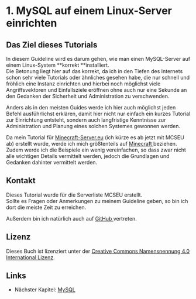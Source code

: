# 1. MySQL auf einem Linux-Server einrichten

## Das Ziel dieses Tutorials

In diesem Guideline wird es darum gehen, wie man einen MySQL-Server auf einem Linux-System **korrekt **installiert.  
Die Betonung liegt hier auf das korrekt, da ich in den Tiefen des Internets schon sehr viele Tutorials oder ähnliches gesehen habe, die nur schnell und fröhlich eine Instanz einrichten und hierbei noch möglichst viele Angriffsvektoren und Einfallsziele eröffnen ohne auch nur eine Sekunde an den Gedanken der Sicherheit und Administration zu verschwenden.

Anders als in den meisten Guides werde ich hier auch möglichst jeden Befehl ausführlichst erklären, damit hier nicht nur einfach ein kurzes Tutorial zur Einrichtung entsteht, sondern auch langfristige Kenntnisse zur Administration und Planung eines solchen Systemes gewonnen werden.

Da mein Tutorial für [Minecraft-Server.eu](https://minecraft-server.eu) \(ich kürze es ab jetzt mit MCSEU ab\) erstellt wurde, werde ich mich größtenteils auf [Minecraft ](https://minecraft.net/de-de/)beziehen.  
Zudem werde ich die Beispiele ein wenig vereinfachen, so dass zwar nicht alle wichtigen Details vermittelt werden, jedoch die Grundlagen und Gedanken dahinter vermittelt werden.

## Kontakt

Dieses Tutorial wurde für die Serverliste MCSEU erstellt.  
Sollte es Fragen oder Anmerkungen zu meinem Guideline geben, so bin ich dort die meiste Zeit zu erreichen.

Außerdem bin ich natürlich auch auf [GitHub ](https://github.com/Xhadius "Hier sollte ohnehin jeder FOSS-Liebhaber zu finden sein :)")vertreten.

## Lizenz

Dieses Buch ist lizenziert unter der [Creative Commons Namensnennung 4.0 International Lizenz](https://creativecommons.org/licenses/by/4.0/deed.de "Der Lizenztext inklusive der Bedingungen").

## Links

* Nächster Kapitel: [MySQL](/chapter1.md)



